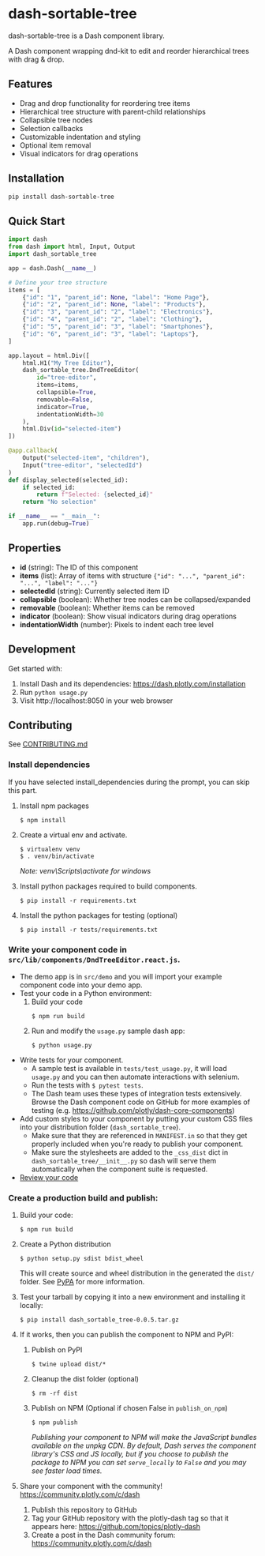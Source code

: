# dash-sortable-tree

dash-sortable-tree is a Dash component library.

A Dash component wrapping dnd-kit to edit and reorder hierarchical trees with drag & drop.

## Features

- Drag and drop functionality for reordering tree items
- Hierarchical tree structure with parent-child relationships
- Collapsible tree nodes
- Selection callbacks
- Customizable indentation and styling
- Optional item removal
- Visual indicators for drag operations

## Installation

```bash
pip install dash-sortable-tree
```

## Quick Start

```python
import dash
from dash import html, Input, Output
import dash_sortable_tree

app = dash.Dash(__name__)

# Define your tree structure
items = [
    {"id": "1", "parent_id": None, "label": "Home Page"},
    {"id": "2", "parent_id": None, "label": "Products"},
    {"id": "3", "parent_id": "2", "label": "Electronics"},
    {"id": "4", "parent_id": "2", "label": "Clothing"},
    {"id": "5", "parent_id": "3", "label": "Smartphones"},
    {"id": "6", "parent_id": "3", "label": "Laptops"},
]

app.layout = html.Div([
    html.H1("My Tree Editor"),
    dash_sortable_tree.DndTreeEditor(
        id="tree-editor",
        items=items,
        collapsible=True,
        removable=False,
        indicator=True,
        indentationWidth=30
    ),
    html.Div(id="selected-item")
])

@app.callback(
    Output("selected-item", "children"),
    Input("tree-editor", "selectedId")
)
def display_selected(selected_id):
    if selected_id:
        return f"Selected: {selected_id}"
    return "No selection"

if __name__ == "__main__":
    app.run(debug=True)
```

## Properties

- **id** (string): The ID of this component
- **items** (list): Array of items with structure `{"id": "...", "parent_id": "...", "label": "..."}`
- **selectedId** (string): Currently selected item ID
- **collapsible** (boolean): Whether tree nodes can be collapsed/expanded
- **removable** (boolean): Whether items can be removed
- **indicator** (boolean): Show visual indicators during drag operations
- **indentationWidth** (number): Pixels to indent each tree level

## Development

Get started with:
1. Install Dash and its dependencies: https://dash.plotly.com/installation
2. Run `python usage.py`
3. Visit http://localhost:8050 in your web browser

## Contributing

See [CONTRIBUTING.md](./CONTRIBUTING.md)

### Install dependencies

If you have selected install_dependencies during the prompt, you can skip this part.

1. Install npm packages
    ```
    $ npm install
    ```
2. Create a virtual env and activate.
    ```
    $ virtualenv venv
    $ . venv/bin/activate
    ```
    _Note: venv\Scripts\activate for windows_

3. Install python packages required to build components.
    ```
    $ pip install -r requirements.txt
    ```
4. Install the python packages for testing (optional)
    ```
    $ pip install -r tests/requirements.txt
    ```

### Write your component code in `src/lib/components/DndTreeEditor.react.js`.

- The demo app is in `src/demo` and you will import your example component code into your demo app.
- Test your code in a Python environment:
    1. Build your code
        ```
        $ npm run build
        ```
    2. Run and modify the `usage.py` sample dash app:
        ```
        $ python usage.py
        ```
- Write tests for your component.
    - A sample test is available in `tests/test_usage.py`, it will load `usage.py` and you can then automate interactions with selenium.
    - Run the tests with `$ pytest tests`.
    - The Dash team uses these types of integration tests extensively. Browse the Dash component code on GitHub for more examples of testing (e.g. https://github.com/plotly/dash-core-components)
- Add custom styles to your component by putting your custom CSS files into your distribution folder (`dash_sortable_tree`).
    - Make sure that they are referenced in `MANIFEST.in` so that they get properly included when you're ready to publish your component.
    - Make sure the stylesheets are added to the `_css_dist` dict in `dash_sortable_tree/__init__.py` so dash will serve them automatically when the component suite is requested.
- [Review your code](./review_checklist.md)

### Create a production build and publish:

1. Build your code:
    ```
    $ npm run build
    ```
2. Create a Python distribution
    ```
    $ python setup.py sdist bdist_wheel
    ```
    This will create source and wheel distribution in the generated the `dist/` folder.
    See [PyPA](https://packaging.python.org/guides/distributing-packages-using-setuptools/#packaging-your-project)
    for more information.

3. Test your tarball by copying it into a new environment and installing it locally:
    ```
    $ pip install dash_sortable_tree-0.0.5.tar.gz
    ```

4. If it works, then you can publish the component to NPM and PyPI:
    1. Publish on PyPI
        ```
        $ twine upload dist/*
        ```
    2. Cleanup the dist folder (optional)
        ```
        $ rm -rf dist
        ```
    3. Publish on NPM (Optional if chosen False in `publish_on_npm`)
        ```
        $ npm publish
        ```
        _Publishing your component to NPM will make the JavaScript bundles available on the unpkg CDN. By default, Dash serves the component library's CSS and JS locally, but if you choose to publish the package to NPM you can set `serve_locally` to `False` and you may see faster load times._

5. Share your component with the community! https://community.plotly.com/c/dash
    1. Publish this repository to GitHub
    2. Tag your GitHub repository with the plotly-dash tag so that it appears here: https://github.com/topics/plotly-dash
    3. Create a post in the Dash community forum: https://community.plotly.com/c/dash
